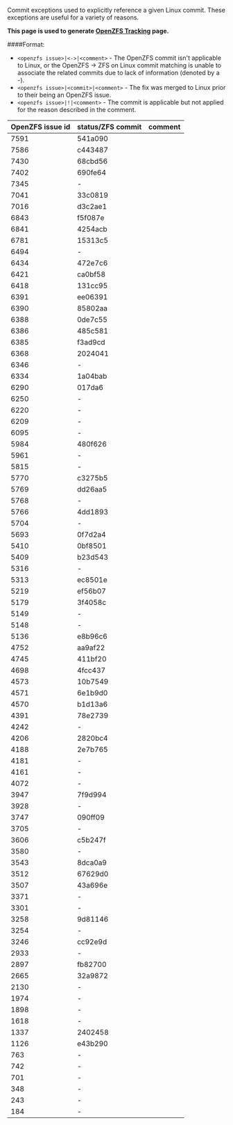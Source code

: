 Commit exceptions used to explicitly reference a given Linux commit.
These exceptions are useful for a variety of reasons.

**This page is used to generate [OpenZFS Tracking](http://build.zfsonlinux.org/openzfs-tracking.html) page.**

####Format:
- `<openzfs issue>|<->|<comment>` - 
The OpenZFS commit isn't applicable to Linux, or 
the OpenZFS -> ZFS on Linux commit matching is unable to associate
the related commits due to lack of information (denoted by a -).
- `<openzfs issue>|<commit>|<comment>` - 
The fix was merged to Linux prior to their being an OpenZFS issue.
- `<openzfs issue>|!|<comment>` - 
The commit is applicable but not applied for the reason described in the comment.

OpenZFS issue id | status/ZFS commit | comment
---|---|---
7591|541a090|
7586|c443487|
7430|68cbd56|
7402|690fe64|
7345|-      |
7041|33c0819|
7016|d3c2ae1|
6843|f5f087e|
6841|4254acb|
6781|15313c5|
6494|-      |
6434|472e7c6|
6421|ca0bf58|
6418|131cc95|
6391|ee06391|
6390|85802aa|
6388|0de7c55|
6386|485c581|
6385|f3ad9cd|
6368|2024041|
6346|-      |
6334|1a04bab|
6290|017da6 |
6250|-      |
6220|-      |
6209|-      |
6095|-      |
5984|480f626|
5961|-      |
5815|-      |
5770|c3275b5|
5769|dd26aa5|
5768|-      |
5766|4dd1893|
5704|-      |
5693|0f7d2a4|
5410|0bf8501|
5409|b23d543|
5316|-      |
5313|ec8501e|
5219|ef56b07|
5179|3f4058c|
5149|-      |
5148|-      |
5136|e8b96c6|
4752|aa9af22|
4745|411bf20|
4698|4fcc437|
4573|10b7549|
4571|6e1b9d0|
4570|b1d13a6|
4391|78e2739|
4242|-      |
4206|2820bc4|
4188|2e7b765|
4181|-      |
4161|-      |
4072|-      |
3947|7f9d994|
3928|-      |
3747|090ff09|
3705|-      |
3606|c5b247f|
3580|-      |
3543|8dca0a9|
3512|67629d0|
3507|43a696e|
3371|-      |
3301|-      |
3258|9d81146|
3254|-      |
3246|cc92e9d|
2933|-      |
2897|fb82700|
2665|32a9872|
2130|-      |
1974|-      |
1898|-      |
1618|-      |
1337|2402458|
1126|e43b290|
763 |-      |
742 |-      |
701 |-      |
348 |-      |
243 |-      |
184 |-      |